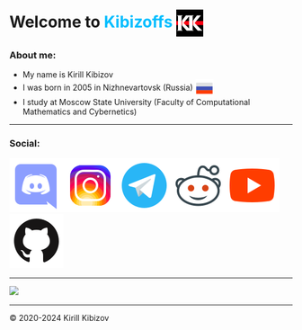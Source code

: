 <h1>Welcome to 
    <a href="https://kibizoffs.com" style="text-decoration: none; color: #00beff;">Kibizoffs</a>
    <a href="https://kibizoffs.com"><img src="/media/kibizoffs.png" align="center" style="width: 48px; height: 48px"></a></h1>
<h3>About me:</br></h3>
<ul>
    <li>My name is Kirill Kibizov
    <li>I was born in 2005 in Nizhnevartovsk (Russia) <img src="/media/russia.png" style="width: 32px; height: 32px" align="center">
    <li>I study at Moscow State University (Faculty of Computational Mathematics and Cybernetics)
</ul>
<hr>
<h3>Social:</br></h3>

<a href="https://discord.gg/VVk8CaR"><img src="/media/discord.svg"></a><a href="https://www.instagram.com/auraxite"><img src="/media/instagram.svg"></a><a href="https://t.me/auraxite"><img src="/media/telegram.svg"></a><a href="https://www.reddit.com/r/Kibizoffs"><img src="/media/reddit.svg"></a><a href="https://www.youtube.com/kibizoffs"><img src="/media/youtube.svg"></a><a href="https://github.com/Kibizoffs"><img src="/media/github.svg"></a>
<hr>

<a href="https://github.com/Kibizoffs/Kibizoffs"><img src="https://github-readme-stats.vercel.app/api?username=kibizoffs&theme=tokyonight&hide=commits,contribs&show_icons=true&custom_title=Kibizoffs&nbsp;GitHub&nbsp;stats"></a>
<hr>

<p>© 2020-2024 Kirill Kibizov</p>
